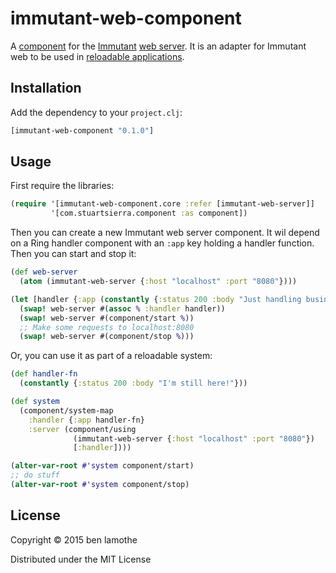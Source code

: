 # immutant-web-component

A [component](https://github.com/stuartsierra/component) for the
[Immutant](http://immutant.org/)
[web server](http://immutant.org/documentation/current/apidoc/immutant.web.html).
It is an adapter for Immutant web to be used in
[reloadable applications](http://thinkrelevance.com/blog/2013/06/04/clojure-workflow-reloaded).

## Installation
Add the dependency to your `project.clj`:

```Clojure
[immutant-web-component "0.1.0"]
```

## Usage
First require the libraries:

```Clojure
(require '[immutant-web-component.core :refer [immutant-web-server]]
         '[com.stuartsierra.component :as component])
```

Then you can create a new Immutant web server component. It wil depend on a
Ring handler component with an `:app` key holding a handler function. Then you
can start and stop it:

```Clojure
(def web-server
  (atom (immutant-web-server {:host "localhost" :port "8080"})))

(let [handler {:app (constantly {:status 200 :body "Just handling business."})}]
  (swap! web-server #(assoc % :handler handler))
  (swap! web-server #(component/start %))
  ;; Make some requests to localhost:8080
  (swap! web-server #(component/stop %)))

```

Or, you can use it as part of a reloadable system:

```Clojure
(def handler-fn
  (constantly {:status 200 :body "I'm still here!"}))

(def system
  (component/system-map
    :handler {:app handler-fn}
    :server (component/using
              (immutant-web-server {:host "localhost" :port "8080"})
              [:handler])))

(alter-var-root #'system component/start)
;; do stuff
(alter-var-root #'system component/stop)
```

## License

Copyright © 2015 ben lamothe

Distributed under the MIT License
